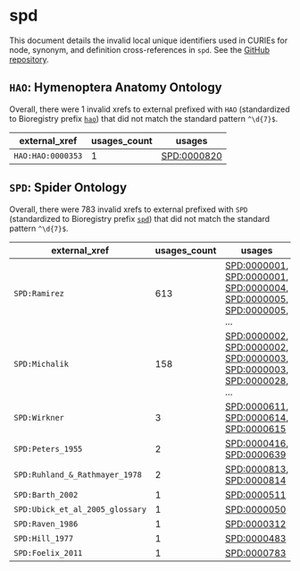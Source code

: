 # spd

This document details the invalid local unique identifiers used in CURIEs
for node, synonym, and definition cross-references in `spd`. See the [GitHub repository](https://github.com/obophenotype/spider-ontology).


## `HAO`: Hymenoptera Anatomy Ontology

Overall, there were 1 invalid
xrefs to external prefixed with `HAO` (standardized to Bioregistry
prefix [`hao`](https://bioregistry.io/hao)) that
did not match the standard pattern `^\d{7}$`.

| external_xref     |   usages_count | usages                                                    |
|-------------------|----------------|-----------------------------------------------------------|
| `HAO:HAO:0000353` |              1 | [SPD:0000820](http://purl.obolibrary.org/obo/SPD_0000820) |

## `SPD`: Spider Ontology

Overall, there were 783 invalid
xrefs to external prefixed with `SPD` (standardized to Bioregistry
prefix [`spd`](https://bioregistry.io/spd)) that
did not match the standard pattern `^\d{7}$`.

| external_xref                   |   usages_count | usages                                                                                                                                                                                                                                                                                                     |
|---------------------------------|----------------|------------------------------------------------------------------------------------------------------------------------------------------------------------------------------------------------------------------------------------------------------------------------------------------------------------|
| `SPD:Ramirez`                   |            613 | [SPD:0000001](http://purl.obolibrary.org/obo/SPD_0000001), [SPD:0000001](http://purl.obolibrary.org/obo/SPD_0000001), [SPD:0000004](http://purl.obolibrary.org/obo/SPD_0000004), [SPD:0000005](http://purl.obolibrary.org/obo/SPD_0000005), [SPD:0000005](http://purl.obolibrary.org/obo/SPD_0000005), ... |
| `SPD:Michalik`                  |            158 | [SPD:0000002](http://purl.obolibrary.org/obo/SPD_0000002), [SPD:0000002](http://purl.obolibrary.org/obo/SPD_0000002), [SPD:0000003](http://purl.obolibrary.org/obo/SPD_0000003), [SPD:0000003](http://purl.obolibrary.org/obo/SPD_0000003), [SPD:0000028](http://purl.obolibrary.org/obo/SPD_0000028), ... |
| `SPD:Wirkner`                   |              3 | [SPD:0000611](http://purl.obolibrary.org/obo/SPD_0000611), [SPD:0000614](http://purl.obolibrary.org/obo/SPD_0000614), [SPD:0000615](http://purl.obolibrary.org/obo/SPD_0000615)                                                                                                                            |
| `SPD:Peters_1955`               |              2 | [SPD:0000416](http://purl.obolibrary.org/obo/SPD_0000416), [SPD:0000639](http://purl.obolibrary.org/obo/SPD_0000639)                                                                                                                                                                                       |
| `SPD:Ruhland_&_Rathmayer_1978`  |              2 | [SPD:0000813](http://purl.obolibrary.org/obo/SPD_0000813), [SPD:0000814](http://purl.obolibrary.org/obo/SPD_0000814)                                                                                                                                                                                       |
| `SPD:Barth_2002`                |              1 | [SPD:0000511](http://purl.obolibrary.org/obo/SPD_0000511)                                                                                                                                                                                                                                                  |
| `SPD:Ubick_et_al_2005_glossary` |              1 | [SPD:0000050](http://purl.obolibrary.org/obo/SPD_0000050)                                                                                                                                                                                                                                                  |
| `SPD:Raven_1986`                |              1 | [SPD:0000312](http://purl.obolibrary.org/obo/SPD_0000312)                                                                                                                                                                                                                                                  |
| `SPD:Hill_1977`                 |              1 | [SPD:0000483](http://purl.obolibrary.org/obo/SPD_0000483)                                                                                                                                                                                                                                                  |
| `SPD:Foelix_2011`               |              1 | [SPD:0000783](http://purl.obolibrary.org/obo/SPD_0000783)                                                                                                                                                                                                                                                  |

